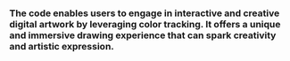 ### The code enables users to engage in interactive and creative digital artwork by leveraging color tracking. It offers a unique and immersive drawing experience that can spark creativity and artistic expression.
